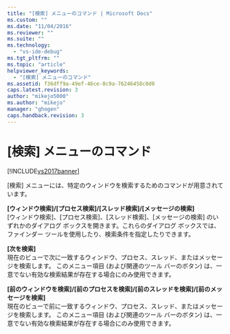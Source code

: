 ```yaml
---
title: "[検索] メニューのコマンド | Microsoft Docs"
ms.custom: ""
ms.date: "11/04/2016"
ms.reviewer: ""
ms.suite: ""
ms.technology: 
  - "vs-ide-debug"
ms.tgt_pltfrm: ""
ms.topic: "article"
helpviewer_keywords: 
  - "[検索] メニューのコマンド"
ms.assetid: f36dff9a-49ef-46ce-8c9a-76246458c0d0
caps.latest.revision: 3
author: "mikejo5000"
ms.author: "mikejo"
manager: "ghogen"
caps.handback.revision: 3
---
```

# [検索] メニューのコマンド
[!INCLUDE[vs2017banner](../code-quality/includes/vs2017banner.md)]

\[検索\] メニューには、特定のウィンドウを検索するためのコマンドが用意されています。  
  
 **\[ウィンドウ検索\]\/\[プロセス検索\]\/\[スレッド検索\]\/\[メッセージの検索\]**  
 \[ウィンドウ検索\]、\[プロセス検索\]、\[スレッド検索\]、\[メッセージの検索\] のいずれかのダイアログ ボックスを開きます。これらのダイアログ ボックスでは、ファインダー ツールを使用したり、検索条件を指定したりできます。  
  
 **\[次を検索\]**  
 現在のビューで次に一致するウィンドウ、プロセス、スレッド、またはメッセージを検索します。  このメニュー項目 \(および関連のツール バーのボタン\) は、一意でない有効な検索結果が存在する場合にのみ使用できます。  
  
 **\[前のウィンドウを検索\]\/\[前のプロセスを検索\]\/\[前のスレッドを検索\]\/\[前のメッセージを検索\]**  
 現在のビューで前に一致するウィンドウ、プロセス、スレッド、またはメッセージを検索します。  このメニュー項目 \(および関連のツール バーのボタン\) は、一意でない有効な検索結果が存在する場合にのみ使用できます。